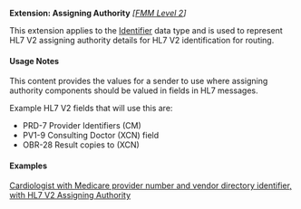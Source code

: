 **Extension: Assigning Authority**  *[[FMM Level 2](guidance.html)]*

This extension applies to the [Identifier](http://hl7.org/fhir/datatypes.html#identifier) data type and is used to represent HL7 V2 assigning authority details for HL7 V2 identification for routing.

#### Usage Notes

This content provides the values for a sender to use where assigning authority components should be valued in fields in HL7 messages. 

Example HL7 V2 fields that will use this are:

* PRD-7 Provider Identifiers (CM)
* PV1-9 Consulting Doctor (XCN) field
* OBR-28 Result copies to (XCN)

#### Examples

[Cardiologist with Medicare provider number and vendor directory identifier, with HL7 V2 Assigning Authority](PractitionerRole-example4.html)
